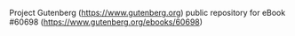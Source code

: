 Project Gutenberg (https://www.gutenberg.org) public repository for eBook #60698 (https://www.gutenberg.org/ebooks/60698)
